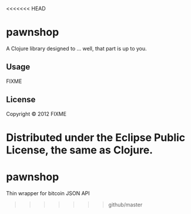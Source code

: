 <<<<<<< HEAD
# pawnshop

A Clojure library designed to ... well, that part is up to you.

## Usage

FIXME

## License

Copyright © 2012 FIXME

Distributed under the Eclipse Public License, the same as Clojure.
=======
pawnshop
========

Thin wrapper for bitcoin JSON API
>>>>>>> github/master
